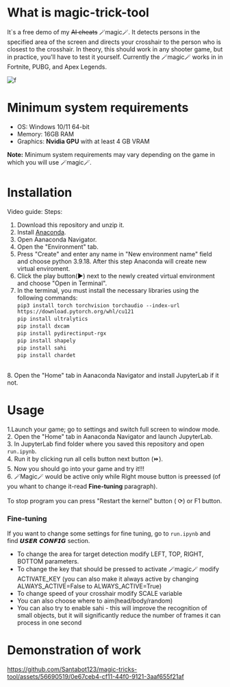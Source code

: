 # What is magic-trick-tool

It`s a free demo of my ~~AI cheats~~ 🪄magic🪄. It detects persons in the specified area of the screen and directs your crosshair to the person who is closest to the crosshair. In theory, this should work in any shooter game, but in practice, you'll have to test it yourself. Сurrently the 🪄magic🪄 works in in Fortnite, PUBG, and Apex Legends.

![f](https://github.com/Santabot123/magic-tricks-tool/assets/56690519/61458ba0-acc2-4021-bf61-055326fb9385)

# Minimum system requirements
- OS: Windows 10/11 64-bit
- Memory: 16GB RAM
- Graphics: **Nvidia GPU** with at least 4 GB VRAM

**Note:** Minimum system requirements may vary depending on the game in which you will use 🪄magic🪄.

# Installation 
Video guide: 
Steps:
1. Download this repository and unzip it.
2. Install  [Anaconda](https://www.anaconda.com/download).
3. Open Aanaconda Navigator.
4. Open the "Environment" tab.
5. Press "Create" and enter any name in "New environment name" field and choose python 3.9.18. After this step Anaconda will create new virtual enviroment.
6. Click the play button(▶) next to the newly created virtual environment and choose "Open in Terminal".
7. In the terminal, you must install the necessary libraries using the following commands:  <br>
```pip3 install torch torchvision torchaudio --index-url https://download.pytorch.org/whl/cu121```  <br>
```pip install ultralytics``` <br>
```pip install dxcam``` <br>
```pip install pydirectinput-rgx``` <br>
```pip install shapely``` <br>
```pip install sahi``` <br>
```pip install chardet``` <br>
 <br>
8. Open the "Home" tab in  Aanaconda Navigator and install JupyterLab if it not.

# Usage

1.Launch your game; go to settings and switch full screen to window mode. <br>
2. Open the "Home" tab in  Aanaconda Navigator and launch JupyterLab. <br>
3. In JupyterLab find folder where you saved this repository and open ```run.ipynb```. <br>
4. Run it by clicking run all cells button next button (⏩). <br>
5. Now you should go into your game and try it!!! <br>
6. 🪄Magic🪄 would be active only while Right mouse button is preessed (of you whant to change it-read **Fine-tuning** paragraph). <br>
<br>
To stop program you can press "Restart the kernel" button ( ⟳) or F1 button.

### Fine-tuning
If you want to change some settings for fine tuning, go to ```run.ipynb``` and find 𝙐𝙎𝙀𝙍 𝘾𝙊𝙉𝙁𝙄𝙂 section.
- To change the area for target detection modify LEFT, TOP, RIGHT, BOTTOM parameters.
- To change the key that should be pressed to activate 🪄magic🪄 modify ACTIVATE_KEY (you can also make it always active by changing ALWAYS_ACTIVE=False to ALWAYS_ACTIVE=True)
- To change speed of your crosshair modify SCALE variable 
- You can also choose where to aim(head/body/random)
- You can also try to enable sahi - this will improve the recognition of small objects, but it will significantly reduce the number of frames it can process in one second


# Demonstration of work

https://github.com/Santabot123/magic-tricks-tool/assets/56690519/0e67ceb4-cf11-44f0-9121-3aaf655f21af






 
